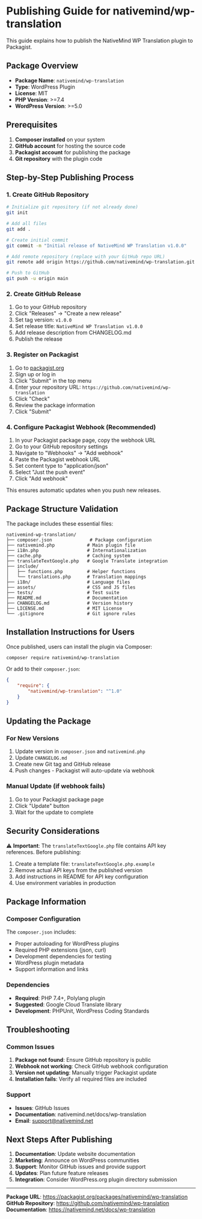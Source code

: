 # Publishing Guide for nativemind/wp-translation

This guide explains how to publish the NativeMind WP Translation plugin to Packagist.

## Package Overview

- **Package Name**: `nativemind/wp-translation`
- **Type**: WordPress Plugin
- **License**: MIT
- **PHP Version**: >=7.4
- **WordPress Version**: >=5.0

## Prerequisites

1. **Composer installed** on your system
2. **GitHub account** for hosting the source code
3. **Packagist account** for publishing the package
4. **Git repository** with the plugin code

## Step-by-Step Publishing Process

### 1. Create GitHub Repository

```bash
# Initialize git repository (if not already done)
git init

# Add all files
git add .

# Create initial commit
git commit -m "Initial release of NativeMind WP Translation v1.0.0"

# Add remote repository (replace with your GitHub repo URL)
git remote add origin https://github.com/nativemind/wp-translation.git

# Push to GitHub
git push -u origin main
```

### 2. Create GitHub Release

1. Go to your GitHub repository
2. Click "Releases" → "Create a new release"
3. Set tag version: `v1.0.0`
4. Set release title: `NativeMind WP Translation v1.0.0`
5. Add release description from CHANGELOG.md
6. Publish the release

### 3. Register on Packagist

1. Go to [packagist.org](https://packagist.org)
2. Sign up or log in
3. Click "Submit" in the top menu
4. Enter your repository URL: `https://github.com/nativemind/wp-translation`
5. Click "Check"
6. Review the package information
7. Click "Submit"

### 4. Configure Packagist Webhook (Recommended)

1. In your Packagist package page, copy the webhook URL
2. Go to your GitHub repository settings
3. Navigate to "Webhooks" → "Add webhook"
4. Paste the Packagist webhook URL
5. Set content type to "application/json"
6. Select "Just the push event"
7. Click "Add webhook"

This ensures automatic updates when you push new releases.

## Package Structure Validation

The package includes these essential files:

```
nativemind-wp-translation/
├── composer.json              # Package configuration
├── nativemind.php            # Main plugin file
├── i18n.php                  # Internationalization
├── cache.php                 # Caching system
├── translateTextGoogle.php   # Google Translate integration
├── include/
│   ├── functions.php         # Helper functions
│   └── translations.php      # Translation mappings
├── i18n/                     # Language files
├── assets/                   # CSS and JS files
├── tests/                    # Test suite
├── README.md                 # Documentation
├── CHANGELOG.md              # Version history
├── LICENSE.md                # MIT License
└── .gitignore                # Git ignore rules
```

## Installation Instructions for Users

Once published, users can install the plugin via Composer:

```bash
composer require nativemind/wp-translation
```

Or add to their `composer.json`:

```json
{
    "require": {
        "nativemind/wp-translation": "^1.0"
    }
}
```

## Updating the Package

### For New Versions

1. Update version in `composer.json` and `nativemind.php`
2. Update `CHANGELOG.md`
3. Create new Git tag and GitHub release
4. Push changes - Packagist will auto-update via webhook

### Manual Update (if webhook fails)

1. Go to your Packagist package page
2. Click "Update" button
3. Wait for the update to complete

## Security Considerations

⚠️ **Important**: The `translateTextGoogle.php` file contains API key references. Before publishing:

1. Create a template file: `translateTextGoogle.php.example`
2. Remove actual API keys from the published version
3. Add instructions in README for API key configuration
4. Use environment variables in production

## Package Information

### Composer Configuration

The `composer.json` includes:
- Proper autoloading for WordPress plugins
- Required PHP extensions (json, curl)
- Development dependencies for testing
- WordPress plugin metadata
- Support information and links

### Dependencies

- **Required**: PHP 7.4+, Polylang plugin
- **Suggested**: Google Cloud Translate library
- **Development**: PHPUnit, WordPress Coding Standards

## Troubleshooting

### Common Issues

1. **Package not found**: Ensure GitHub repository is public
2. **Webhook not working**: Check GitHub webhook configuration
3. **Version not updating**: Manually trigger Packagist update
4. **Installation fails**: Verify all required files are included

### Support

- **Issues**: GitHub Issues
- **Documentation**: nativemind.net/docs/wp-translation
- **Email**: support@nativemind.net

## Next Steps After Publishing

1. **Documentation**: Update website documentation
2. **Marketing**: Announce on WordPress communities
3. **Support**: Monitor GitHub issues and provide support
4. **Updates**: Plan future feature releases
5. **Integration**: Consider WordPress.org plugin directory submission

---

**Package URL**: https://packagist.org/packages/nativemind/wp-translation
**GitHub Repository**: https://github.com/nativemind/wp-translation
**Documentation**: https://nativemind.net/docs/wp-translation
